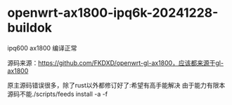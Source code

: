 # openwrt-ax1800-ipq6k-20241228-buildok
ipq600 ax1800 编译正常

源码来源：https://github.com/FKDXD/openwrt-gl-ax1800，应该都来源于gl-ax1800

原主源码错误很多，除了rust以外都修订好了:希望有高手能解决
由于能力有限本源码不能./scripts/feeds install -a -f
